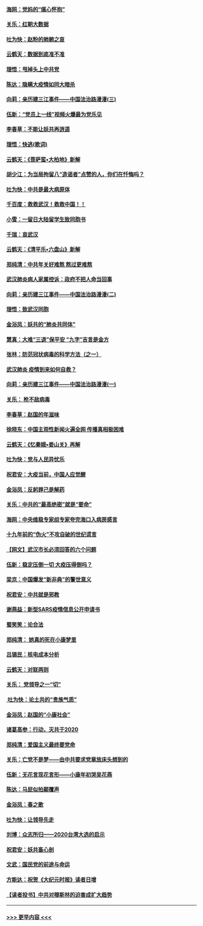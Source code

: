#### [海网：党妈的“瘟心怀抱”](../pages/nsc993/n11840740.md?t=02031822) 
#### [关乐：红朝大数据](../pages/nsc993/n11840675.md?t=02031822) 
#### [吐为快：赵粉的肺腑之哀](../pages/nsc993/n11840618.md?t=02031822) 
#### [云鹤天：数据到底准不准](../pages/nsc993/n11840325.md?t=02031822) 
#### [理悟：甩掉头上中共党](../pages/nsc993/n11838826.md?t=02031822) 
#### [陈达：隐瞒大疫情如同大暗杀](../pages/nsc993/n11838771.md?t=02031822) 
#### [向莉：亲历建三江事件——中国法治路漫漫(三)](../pages/nsc993/n11831825.md?t=02031822) 
#### [伍新：“党员上一线”视频火爆最为党乐见](../pages/nsc993/n11838200.md?t=02031822) 
#### [李春草：不能让妖共再逍遥](../pages/nsc993/n11838102.md?t=02031822) 
#### [理悟：快逃(歌词)](../pages/nsc993/n11838083.md?t=02031822) 
#### [云鹤天：《菩萨蛮▪大柏地》新解](../pages/nsc993/n11838059.md?t=02031822) 
#### [胡少江：为当局拘留八“造谣者”点赞的人，你们在忏悔吗？](../pages/nsc993/n11836801.md?t=02031822) 
#### [吐为快：中共是最大病原体](../pages/nsc993/n11836748.md?t=02031822) 
#### [千百度：救救武汉！救救中国！！](../pages/nsc993/n11836145.md?t=02031822) 
#### [小雪：一留日大陆留学生致同胞书](../pages/nsc993/n11834624.md?t=02031822) 
#### [千瑞：哀武汉](../pages/nsc993/n11833647.md?t=02031822) 
#### [云鹤天：《清平乐▪六盘山》新解](../pages/nsc993/n11833611.md?t=02031822) 
#### [郑纯清：中共年关好难熬 熬过更难熬](../pages/nsc993/n11833489.md?t=02031822) 
#### [武汉肺炎病人家属控诉：政府不把人命当回事](../pages/nsc993/n11833205.md?t=02031822) 
#### [向莉：亲历建三江事件——中国法治路漫漫(二)](../pages/nsc993/n11829102.md?t=02031822) 
#### [理悟：致武汉同胞](../pages/nsc993/n11831522.md?t=02031822) 
#### [金浴凤：妖共的“肺炎共同体”](../pages/nsc993/n11829448.md?t=02031822) 
#### [慧真：大难“三退”保平安 “九字”吉言是金方](../pages/nsc993/n11829501.md?t=02031822) 
#### [张林：防范冠状病毒的科学方法（之一）](../pages/nsc993/n11828618.md?t=02031822) 
#### [武汉肺炎 疫情到来如何自救？](../pages/nsc993/n11827632.md?t=02031822) 
#### [向莉：亲历建三江事件——中国法治路漫漫(一)](../pages/nsc993/n11827190.md?t=02031822) 
#### [关乐： 枪不敌病毒](../pages/nsc993/n11826746.md?t=02031822) 
#### [李春草：赵国的年滋味](../pages/nsc993/n11826321.md?t=02031822) 
#### [徐晓东：中国主观性新闻火遍全网 传播真相极困难](../pages/nsc993/n11826508.md?t=02031822) 
#### [云鹤天：《忆秦娥▪娄山关》再解](../pages/nsc993/n11824682.md?t=02031822) 
#### [吐为快：党与人民异忧乐](../pages/nsc993/n11824660.md?t=02031822) 
#### [祝君安：大疫当前，中国人应觉醒](../pages/nsc993/n11821946.md?t=02031822) 
#### [金浴凤：反躬罪己是解药](../pages/nsc993/n11820280.md?t=02031822) 
#### [关乐：中共的“最高绝密”就是“要命”](../pages/nsc993/n11816946.md?t=02031822) 
#### [海网：中央维稳专家组专家夸完海口入病房感言](../pages/nsc993/n11815138.md?t=02031822) 
#### [十九年前的“伪火”不攻自破的世纪谎言](../pages/nsc993/n11813238.md?t=02031822) 
#### [【网文】武汉市长必须回答的六个问题](../pages/nsc993/n11813848.md?t=02031822) 
#### [伍新：稳定压倒一切 大疫压得倒吗？](../pages/nsc993/n11812634.md?t=02031822) 
#### [梁京：中国爆发“新非典”的警世意义](../pages/nsc993/n11812554.md?t=02031822) 
#### [祝君安：中共就是邪教](../pages/nsc993/n11812431.md?t=02031822) 
#### [谢燕益：新型SARS疫情信息公开申请书](../pages/nsc993/n11808840.md?t=02031822) 
#### [蜀笑笑：论合法](../pages/nsc993/n11808064.md?t=02031822) 
#### [郑纯清： 她真的死在小康梦里](../pages/nsc993/n11806623.md?t=02031822) 
#### [吕锡民：核电成本分析](../pages/nsc993/n11806284.md?t=02031822) 
#### [云鹤天：对联两则](../pages/nsc993/n11805957.md?t=02031822) 
#### [关乐： 党领导之一“切”](../pages/nsc993/n11804505.md?t=02031822) 
#### [ 吐为快：论土共的“贵族气质”](../pages/nsc993/n11804490.md?t=02031822) 
#### [金浴凤：赵国的“小康社会”](../pages/nsc993/n11804452.md?t=02031822) 
#### [诸葛高参：行动，灭共于2020](../pages/nsc993/n11804120.md?t=02031822) 
#### [郑纯清：爱国主义最终要党命](../pages/nsc993/n11802197.md?t=02031822) 
#### [关乐：亡党不是梦——由中共要求党章放床头想到的](../pages/nsc993/n11802156.md?t=02031822) 
#### [伍新：无花言现花言形——小康年初哭吴花燕](../pages/nsc993/n11800044.md?t=02031822) 
#### [陈达：马屁似拍颠覆声](../pages/nsc993/n11800010.md?t=02031822) 
#### [金浴凤：春之歌](../pages/nsc993/n11797687.md?t=02031822) 
#### [吐为快：让领导先走](../pages/nsc993/n11797512.md?t=02031822) 
#### [刘博：众志所归——2020台湾大选的启示](../pages/nsc993/n11796878.md?t=02031822) 
#### [祝君安：妖共畜心剖](../pages/nsc993/n11794273.md?t=02031822) 
#### [文武：国民党的前途与命运](../pages/nsc993/n11794198.md?t=02031822) 
#### [方能达：祝贺《大纪元时报》读者日增](../pages/nsc993/n11793807.md?t=02031822) 
#### [【读者投书】中共对穆斯林的迫害成扩大趋势](../pages/nsc993/n11791371.md?t=02031822) 

----
#### [ >>> 更早内容 <<< ](../indexes/nsc993-earlier.md)
